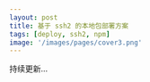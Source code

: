 ```yaml
---
layout: post
title: 基于 ssh2 的本地包部署方案
tags: [deploy, ssh2, npm]
image: '/images/pages/cover3.png'
---
```


持续更新...

